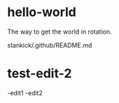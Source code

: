 # hello-world

The way to get the world in rotation.

stankick/.github/README.md

# test-edit-2

-edit1
-edit2
      
